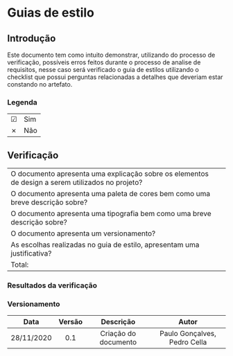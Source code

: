 # Guias de estilo

## Introdução
Este documento tem como intuito demonstrar, utilizando do processo de verificação, possíveis erros feitos durante o processo de analise de requisitos, nesse caso será verificado o guia de estilos utilizando o checklist que possui perguntas relacionadas a detalhes que deveriam estar constando no artefato.

### Legenda

|||
|:-|:-|
|☑| Sim|
|✗| Não|


## Verificação

|||
|:-|:-|
|O documento apresenta uma explicação sobre os elementos de design a serem utilizados no projeto?||
|O documento apresenta uma paleta de cores bem como uma breve descrição sobre?||
|O documento apresenta uma tipografia bem como uma breve descrição sobre?||
|O documento apresenta um versionamento?||
|As escolhas realizadas no guia de estilo, apresentam uma justificativa?||
|Total:||


### Resultados da verificação



### Versionamento
|Data|Versão|Descrição|Autor|
|:-:|:-:|:-:|:-:|
|28/11/2020|0.1|Criação do documento|Paulo Gonçalves, Pedro Cella|